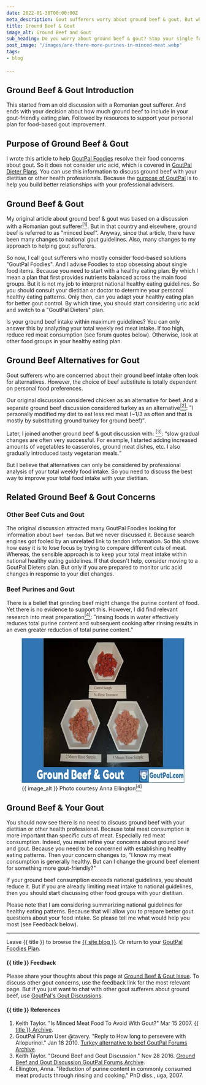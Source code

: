```yaml
---
date: 2022-01-30T00:00:00Z
meta_description: Gout sufferers worry about ground beef & gout. But what about the rest of your diet? See how to resolve your gouty beefy concerns.
title: Ground Beef & Gout
image_alt: Ground Beef and Gout
sub_heading: Do you worry about ground beef & gout? Stop your single food concerns. Start eating beef in gout-friendly eating habits.
post_image: "/images/are-there-more-purines-in-minced-meat.webp"
tags:
- blog

---
```


<h2 id="intro">Ground Beef & Gout Introduction</h2>

This started from an old discussion with a Romanian gout sufferer. And ends with your decision about how much ground beef to include in your gout-friendly eating plan. Followed by resources to support your personal plan for food-based gout improvement.

<h2 id="intent">Purpose of Ground Beef & Gout</h2>

I wrote this article to help <a href="/9569/goutpal-plan-for-gout-foodies/">GoutPal Foodies</a> resolve their food concerns about gout. So it does not consider uric acid, which is covered in <a href="/9601/goutpal-plan-for-gout-dieters/">GoutPal Dieter Plans</a>. You can use this information to discuss ground beef with your dietitian or other health professionals. Because the <a href="/blog/purpose-of-goutpal-com/">purpose of GoutPal</a> is to help you build better relationships with your professional advisers.

<h2 id="gout">Ground Beef & Gout</h2>

My original article about ground beef & gout was based on a discussion with a Romanian gout sufferer<a href="#ref1"><sup>[1]</sup></a>. But in that country and elsewhere, ground beef is referred to as "minced beef". Anyway, since that article, there have been many changes to national gout guidelines. Also, many changes to my approach to helping gout sufferers.

So now, I call gout sufferers who mostly consider food-based solutions "GoutPal Foodies". And I advise Foodies to stop obsessing about single food items. Because you need to start with a healthy eating plan. By which I mean a plan that first provides nutrients balanced across the main food groups. But it is not my job to interpret national healthy eating guidelines. So you should consult your dietitian or doctor to determine your personal healthy eating patterns. Only then, can you adapt your healthy eating plan for better gout control. By which time, you should start considering uric acid and switch to a "GoutPal Dieters" plan.

Is your ground beef intake within maximum guidelines? You can only answer this by analyzing your total weekly red meat intake. If too high, reduce red meat consumption (see forum quotes below). Otherwise, look at other food groups in your healthy eating plan.

<h2 id="alternative">Ground Beef Alternatives for Gout</h2>

Gout sufferers who are concerned about their ground beef intake often look for alternatives. However, the choice of beef substitute is totally dependent on personal food preferences.

Our original discussion considered chicken as an alternative for beef. And a separate ground beef discussion considered turkey as an alternative<a href="#ref2"><sup>[2]</sup></a>: <q cite="/gout-pal-forum/please-help-my-gout/how-long-to-presevere-with-allopurinol/#post-3783">I personally modified my diet to eat less red meat (~1/3 as often and that is mostly by substituting ground turkey for ground beef)</q>. 

Later, I joined another ground beef & gout discussion with: <a href="#ref3"><sup>[3]</sup></a>: <q cite="https://goutpal.net/forums/topic/can-i-ever-have-beef-again/#post-2282">slow gradual changes are often very successful. For example, I started adding increased amounts of vegetables to casseroles, ground meat dishes, etc. I also gradually introduced tasty vegetarian meals.</q>

But I believe that alternatives can only be considered by professional analysis of your total weekly food intake. So you need to discuss the best way to improve your total food intake with your dietitian.

<h2 id="concerns">Related Ground Beef & Gout Concerns</h2>

<h3 id="cuts">Other Beef Cuts and Gout</h3>

The original discussion attracted many GoutPal Foodies looking for information about `beef tendon`. But we never discussed it. Because search engines got fooled by an unrelated link to tendon information. So this shows how easy it is to lose focus by trying to compare different cuts of meat. Whereas, the sensible approach is to keep your total meat intake within national healthy eating guidelines. If that doesn't help, consider moving to a GoutPal Dieters plan. But only if you are prepared to monitor uric acid changes in response to your diet changes.

<h3 id="purine">Beef Purines and Gout</h3>

There is a belief that grinding beef might change the purine content of food. Yet there is no evidence to support this. However, I did find relevant research into meat preparation<a href="#ref4"><sup>[4]</sup></a>: <q cite="https://getd.libs.uga.edu/pdfs/ellington_anna_k_200708_ms.pdf">rinsing foods in water effectively reduces total purine content and subsequent cooking after rinsing results in an even greater reduction of total purine content.</q>

<figure id="image" class="inner">
<img src="/images/are-there-more-purines-in-minced-meat.webp" alt="{{ image_alt }}"  width="610" height="377">
  <figcaption>{{ image_alt }} Photo courtesy Anna Ellington<a href="#ref4"><sup>[4]</sup></a></figcaption>
</figure>

<h2 id="next">Ground Beef & Your Gout</h2>

You should now see there is no need to discuss ground beef with your dietitian or other health professional. Because total meat consumption is more important than specific cuts of meat. Especially red meat consumption. Indeed, you must refine your concerns about ground beef and gout. Because you need to be concerned with establishing healthy eating patterns. Then your concern changes to, "I know my meat consumption is generally healthy. But can I change the ground beef element for something more gout-friendly?"

If your ground beef consumption exceeds national guidelines, you should reduce it. But if you are already limiting meat intake to national guidelines, then you should start discussing other food groups with your dietitian.

Please note that I am considering summarizing national guidelines for healthy eating patterns. Because that will allow you to prepare better gout questions about your food intake. So please tell me what would help you most (see Feedback below).

***

Leave {{ title }} to browse the <a href="/blog">{{ site.blog }}</a>. Or return to your <a href="/9569/goutpal-plan-for-gout-foodies/">GoutPal Foodies Plan</a>.

<h4 id="feedback">{{ title }} Feedback</h4>

Please share your thoughts about this page at <a href="{{ site.social_links.github }}issues/28">Ground Beef & Gout Issue</a>. To discuss other gout concerns, use the feedback link for the most relevant page. But if you just want to chat with other gout sufferers about ground beef, use <a href="{{ site.social_links.github }}discussions">GoutPal's Gout Discussions</a>.

<h4 id="refs">{{ title }} References</h4>
<ol>
	<li id="ref1">Keith Taylor. "Is Minced Meat Food To Avoid With Gout?" Mar 15 2007. <a href="https://web.archive.org/web/20070317223844/gout-pal.com/food-to-avoid-with-gout/2007/03/">{{ title }} Archive</a>.</li>
	<li id="ref2">GoutPal Forum User @tavery. "Reply to How long to persevere with Allopurinol." Jan 18 2010. <a href="https://web.archive.org/web/20150907133232/http://www.gout-pal.com/gout-pal-forum/please-help-my-gout/how-long-to-presevere-with-allopurinol/#post-3783">Turkey alternative to beef GoutPal Forums Archive</a>.</li>
	<li id="ref3">Keith Taylor. "Ground Beef and Gout Discussion." Nov 28 2016. <a href="https://web.archive.org/web/20201202224718/https://goutpal.net/forums/topic/can-i-ever-have-beef-again/#post-2282">Ground Beef and Gout Discussion GoutPal Forums Archive</a>.</li>
	<li id="ref4">Ellington, Anna. "Reduction of purine content in commonly consumed meat products through rinsing and cooking." PhD diss., uga, 2007.</li>
</ol>
